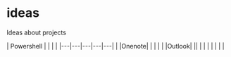 # ideas
Ideas about projects

| Powershell   |   |   |   |
|---|---|---|---|---|
|   |Onenote|   |   |   |
|   |Outlook|   ||   |
|   |   |   |   |   |
